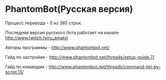 # PhantomBot(Русская версия)
Процесс перевода - 0 из 385 строк.

Последняя версия русского бота работает на канале http://www.twitch.tv/ru_amatol

Авторы программы - http://www.phantombot.net/

Гайд по настройке - http://www.phantombot.net/threads/setup-guide.7/

Гайд по командам - http://www.phantombot.net/threads/command-list-by-script.13/

